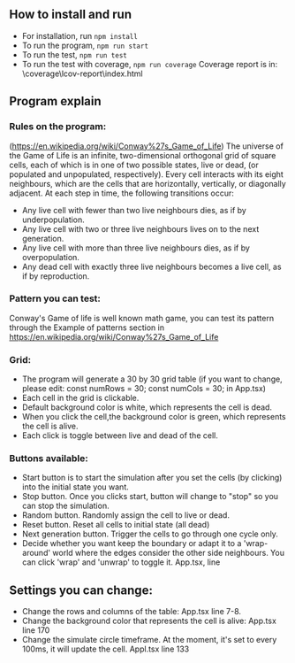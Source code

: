 ## How to install and run
- For installation, run `npm install`
- To run the program, `npm run start`
- To run the test, `npm run test`
- To run the test with coverage, `npm run coverage`
Coverage report is in:
<react-conway-game-of-life>\coverage\lcov-report\index.html

## Program explain

### Rules on the program:
(https://en.wikipedia.org/wiki/Conway%27s_Game_of_Life)
The universe of the Game of Life is an infinite, two-dimensional orthogonal grid of square cells,
each of which is in one of two possible states, live or dead, (or populated and unpopulated, respectively).
Every cell interacts with its eight neighbours, which are the cells that are horizontally, vertically, or diagonally adjacent.
At each step in time, the following transitions occur:
- Any live cell with fewer than two live neighbours dies, as if by underpopulation.
- Any live cell with two or three live neighbours lives on to the next generation.
- Any live cell with more than three live neighbours dies, as if by overpopulation.
- Any dead cell with exactly three live neighbours becomes a live cell, as if by reproduction.

### Pattern you can test:
Conway's Game of life is well known math game, you can test its pattern through the Example of patterns section in
https://en.wikipedia.org/wiki/Conway%27s_Game_of_Life

### Grid:
- The program will generate a 30 by 30 grid table (if you want to change, please edit: const numRows = 30;
const numCols = 30; in App.tsx)
- Each cell in the grid is clickable.
- Default background color is white, which represents the cell is dead.
- When you click the cell,the background color is green, which represents the cell is alive.
- Each click is toggle between live and dead of the cell.

### Buttons available:
- Start button is to start the simulation after you set the cells (by clicking) into the initial state you want.
- Stop button. Once you clicks start, button will change to "stop" so you can stop the simulation.
- Random button. Randomly assign the cell to live or dead.
- Reset button. Reset all cells to initial state (all dead)
- Next generation button. Trigger the cells to go through one cycle only.
- Decide whether you want keep the boundary or adapt it to a 'wrap-around' world where the edges consider the other side neighbours.
You can click 'wrap' and 'unwrap' to toggle it. App.tsx, line

## Settings you can change:
- Change the rows and columns of the table: App.tsx line 7-8.
- Change the background color that represents the cell is alive: App.tsx line 170
- Change the simulate circle timeframe. At the moment, it's set to every 100ms, it will update the cell. Appl.tsx line 133

